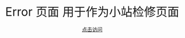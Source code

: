 <div align="center">
<font size="6">
Error 页面
用于作为小站检修页面
</font>
<br>
<br>
<a href="https://skimrme.github.io/error.badservers/">点击访问</a><br>
</div>
